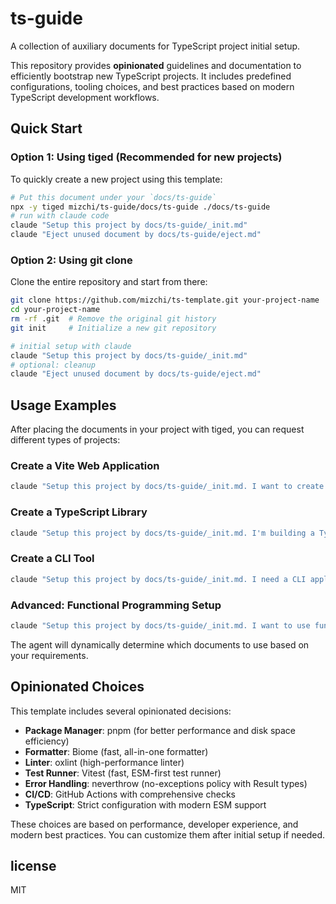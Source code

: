 # ts-guide

A collection of auxiliary documents for TypeScript project initial setup.

This repository provides **opinionated** guidelines and documentation to efficiently bootstrap new TypeScript projects. It includes predefined configurations, tooling choices, and best practices based on modern TypeScript development workflows.

## Quick Start

### Option 1: Using tiged (Recommended for new projects)

To quickly create a new project using this template:

```bash
# Put this document under your `docs/ts-guide`
npx -y tiged mizchi/ts-guide/docs/ts-guide ./docs/ts-guide
# run with claude code
claude "Setup this project by docs/ts-guide/_init.md"
claude "Eject unused document by docs/ts-guide/eject.md"
```

### Option 2: Using git clone

Clone the entire repository and start from there:

```bash
git clone https://github.com/mizchi/ts-template.git your-project-name
cd your-project-name
rm -rf .git  # Remove the original git history
git init     # Initialize a new git repository

# initial setup with claude
claude "Setup this project by docs/ts-guide/_init.md"
# optional: cleanup
claude "Eject unused document by docs/ts-guide/eject.md"
```

## Usage Examples

After placing the documents in your project with tiged, you can request different types of projects:

### Create a Vite Web Application

```bash
claude "Setup this project by docs/ts-guide/_init.md. I want to create a Vite web application with React and TypeScript"
```

### Create a TypeScript Library

```bash
claude "Setup this project by docs/ts-guide/_init.md. I'm building a TypeScript library that will be published to npm"
```

### Create a CLI Tool

```bash
claude "Setup this project by docs/ts-guide/_init.md. I need a CLI application with command parsing and TypeScript support"
```

### Advanced: Functional Programming Setup

```bash
claude "Setup this project by docs/ts-guide/_init.md. I want to use functional programming patterns with fp-ts or neverthrow"
```

The agent will dynamically determine which documents to use based on your requirements.

## Opinionated Choices

This template includes several opinionated decisions:

- **Package Manager**: pnpm (for better performance and disk space efficiency)
- **Formatter**: Biome (fast, all-in-one formatter)
- **Linter**: oxlint (high-performance linter)
- **Test Runner**: Vitest (fast, ESM-first test runner)
- **Error Handling**: neverthrow (no-exceptions policy with Result types)
- **CI/CD**: GitHub Actions with comprehensive checks
- **TypeScript**: Strict configuration with modern ESM support

These choices are based on performance, developer experience, and modern best practices. You can customize them after initial setup if needed.

## license

MIT

